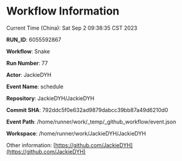 # Workflow Information

Current Time (China): Sat Sep  2 09:38:35 CST 2023  

**RUN_ID**: 6055592867  

**Workflow**: Snake  

**Run Number**: 77  

**Actor**: JackieDYH  

**Event Name**: schedule  

**Repository**: JackieDYH/JackieDYH  

**Commit SHA**: 792ddc5f0e632ad9879dabcc39bb87a49d6210d0  

**Event Path**: /home/runner/work/_temp/_github_workflow/event.json  

**Workspace**: /home/runner/work/JackieDYH/JackieDYH  

Other information: [https://github.com/JackieDYH](https://github.com/JackieDYH)
